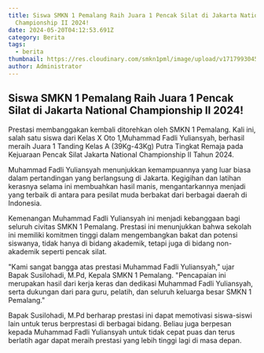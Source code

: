 ```yaml
---
title: Siswa SMKN 1 Pemalang Raih Juara 1 Pencak Silat di Jakarta National
  Championship II 2024!
date: 2024-05-20T04:12:53.691Z
category: Berita
tags:
  - berita
thumbnail: https://res.cloudinary.com/smkn1pml/image/upload/v1717993045/juaraaaa_oqrz7b.png
author: Administrator
---
```

<!--StartFragment-->

## Siswa S**MKN 1 Pemalang Raih Juara 1 Pencak Silat di Jakarta National Championship II 2024!**

Prestasi membanggakan kembali ditorehkan oleh SMKN 1 Pemalang. Kali ini, salah satu siswa dari Kelas X Oto 1,Muhammad Fadli Yuliansyah, berhasil meraih Juara 1 Tanding Kelas A (39Kg-43Kg) Putra Tingkat Remaja pada Kejuaraan Pencak Silat Jakarta National Championship II Tahun 2024.

Muhammad Fadli Yuliansyah menunjukkan kemampuannya yang luar biasa dalam pertandingan yang berlangsung di Jakarta. Kegigihan dan latihan kerasnya selama ini membuahkan hasil manis, mengantarkannya menjadi yang terbaik di antara para pesilat muda berbakat dari berbagai daerah di Indonesia.

Kemenangan Muhammad Fadli Yuliansyah ini menjadi kebanggaan bagi seluruh civitas SMKN 1 Pemalang. Prestasi ini menunjukkan bahwa sekolah ini memiliki komitmen tinggi dalam mengembangkan bakat dan potensi siswanya, tidak hanya di bidang akademik, tetapi juga di bidang non-akademik seperti pencak silat.

"Kami sangat bangga atas prestasi Muhammad Fadli Yuliansyah," ujar Bapak Susilohadi, M.Pd, Kepala SMKN 1 Pemalang. "Pencapaian ini merupakan hasil dari kerja keras dan dedikasi Muhammad Fadli Yuliansyah, serta dukungan dari para guru, pelatih, dan seluruh keluarga besar SMKN 1 Pemalang."

Bapak Susilohadi, M.Pd berharap prestasi ini dapat memotivasi siswa-siswi lain untuk terus berprestasi di berbagai bidang. Beliau juga berpesan kepada Muhammad Fadli Yuliansyah untuk tidak cepat puas dan terus berlatih agar dapat meraih prestasi yang lebih tinggi lagi di masa depan.

<!--EndFragment-->